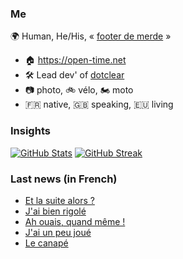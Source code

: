 ### Me

🌍 Human, He/His, « [footer de merde](https://open-time.net/post/2013/07/17/La-veritable-histoire-du-Footer-de-merde-) » 
* 🏠 https://open-time.net 
* 🛠️ Lead dev' of [dotclear](https://git.dotclear.org/dev/dotclear)
* 📷 photo, 🚲 vélo, 🏍️ moto 
* 🇫🇷 native, 🇬🇧 speaking, 🇪🇺 living

### Insights

[![GitHub Stats](https://github-readme-stats.vercel.app/api?username=franck-paul)](https://github.com/franck-paul)
[![GitHub Streak](https://github-readme-streak-stats.herokuapp.com?user=franck-paul)](https://git.io/streak-stats)

### Last news (in French)

<!-- BLOG-POST-LIST:START -->
- [Et la suite alors ?](https://open-time.net/post/2023/02/03/Et-la-suite-alors)
- [J&#39;ai bien rigolé](https://open-time.net/post/2023/02/02/J-ai-bien-rigole)
- [Ah ouais, quand même !](https://open-time.net/post/2023/02/01/Ah-ouais-quand-meme-)
- [J&#39;ai un peu joué](https://open-time.net/post/2023/01/31/J-ai-un-peu-joue)
- [Le canapé](https://open-time.net/post/2023/01/30/Le-canape)
<!-- BLOG-POST-LIST:END -->
